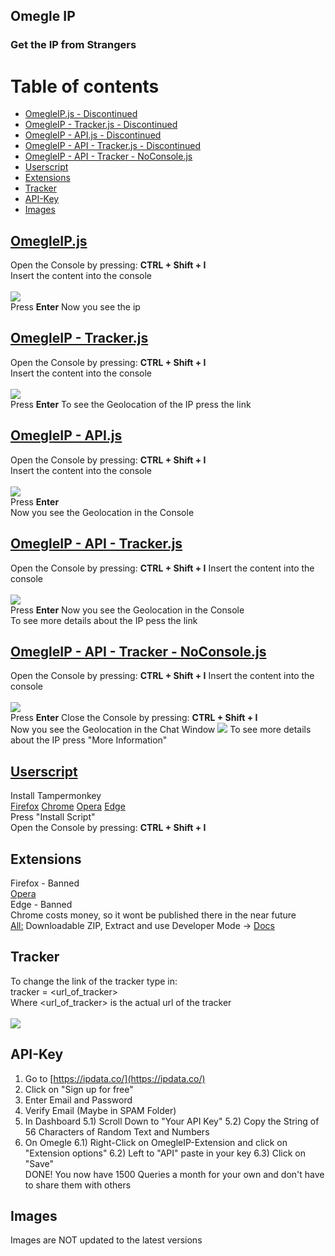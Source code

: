 ## Omegle IP

### Get the IP from Strangers

Table of contents
=================

* [OmegleIP.js - Discontinued](#omegleipjs)
* [OmegleIP - Tracker.js - Discontinued](#omegleip---trackerjs)
* [OmegleIP - API.js - Discontinued](#omegleip---apijs)
* [OmegleIP - API - Tracker.js - Discontinued](#omegleip---api---trackerjs)
* [OmegleIP - API - Tracker - NoConsole.js](#omegleip---api---tracker---noconsolejs)
* [Userscript](#userscript)
* [Extensions](#extensions)
* [Tracker](#tracker)
* [API-Key](#api-key)
* [Images](#images)

## [OmegleIP.js](https://raw.githubusercontent.com/kaaaxcreators/omegleip/master/OmegleIP.js)

Open the Console by pressing: **CTRL + Shift + I**  
Insert the content into the console<br><br>
![](https://i.imgur.com/2IZJCzq.png)  
Press **Enter**
Now you see the ip

## [OmegleIP - Tracker.js](https://raw.githubusercontent.com/kaaaxcreators/omegleip/master/OmegleIP%20-%20Tracker.js)

Open the Console by pressing: **CTRL + Shift + I**  
Insert the content into the console<br><br>
![](https://i.imgur.com/2CcP4pi.png)  
Press **Enter**
To see the Geolocation of the IP press the link

## [OmegleIP - API.js](https://raw.githubusercontent.com/kaaax0815/omegleip/master/OmegleIP%20-%20API.js)

Open the Console by pressing: **CTRL + Shift + I**  
Insert the content into the console<br><br>
![](https://i.imgur.com/FF4xrW0.png)  
Press **Enter**  
Now you see the Geolocation in the Console

## [OmegleIP - API - Tracker.js](https://raw.githubusercontent.com/kaaax0815/omegleip/master/OmegleIP%20-%20API%20-%20Tracker.js)

Open the Console by pressing: **CTRL + Shift + I**
Insert the content into the console<br><br>
![](https://i.imgur.com/TD69zFq.png)  
Press **Enter**
Now you see the Geolocation in the Console  
To see more details about the IP pess the link

## [OmegleIP - API - Tracker - NoConsole.js](https://raw.githubusercontent.com/kaaaxcreators/omegleip/master/OmegleIP%20-%20API%20-%20Tracker%20-%20NoConsole.js)

Open the Console by pressing: **CTRL + Shift + I**
Insert the content into the console<br><br>
![](https://i.imgur.com/TD69zFq.png)  
Press **Enter**
Close the Console by pressing: **CTRL + Shift + I**  
Now you see the Geolocation in the Chat Window
![](https://i.imgur.com/xg4GLzd.png)
To see more details about the IP press "More Information"

## [Userscript](https://greasyfork.org/de/scripts/410842-omegle-ip)

Install Tampermonkey  
[Firefox](https://addons.mozilla.org/de/firefox/addon/tampermonkey/)
[Chrome](https://chrome.google.com/webstore/detail/tampermonkey/dhdgffkkebhmkfjojejmpbldmpobfkfo?hl=de)
[Opera](https://addons.opera.com/de/extensions/details/tampermonkey-beta/)
[Edge](https://microsoftedge.microsoft.com/addons/detail/tampermonkey/iikmkjmpaadaobahmlepeloendndfp)  
Press "Install Script"  
Open the Console by pressing: **CTRL + Shift + I**

## Extensions

Firefox - Banned  
[Opera](https://addons.opera.com/de/extensions/details/omegle-ip/)  
Edge - Banned  
Chrome costs money, so it wont be published there in the near future  
[All:](https://github.com/kaaaxcreators/omegleip/raw/master/latest.zip)
Downloadable ZIP, Extract and use Developer Mode -> [Docs](https://omegleip.kaaaxcreators.de/doc)

## Tracker

To change the link of the tracker type in:  
tracker = <url_of_tracker>  
Where <url_of_tracker> is the actual url of the tracker<br><br>
![](https://i.imgur.com/ljtlSTH.png)

## API-Key

1) Go to [https://ipdata.co/](https://ipdata.co/)
2) Click on "Sign up for free"  
3) Enter Email and Password
4) Verify Email (Maybe in SPAM Folder)
5) In Dashboard
5.1) Scroll Down to "Your API Key"
5.2) Copy the String of 56 Characters of Random Text and Numbers
6) On Omegle
6.1) Right-Click on OmegleIP-Extension and click on "Extension options"
6.2) Left to "API" paste in your key
6.3) Click on "Save"  
DONE! You now have 1500 Queries a month for your own and don't have to share them with others

## Images

Images are NOT updated to the latest versions
